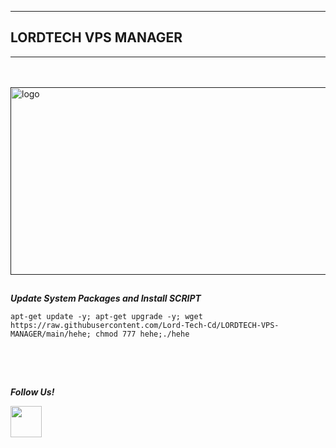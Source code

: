 ----------------------------------
 ## LORDTECH VPS MANAGER 
__________________________________
ㅤ
<p align="left">
  <a href="" rel="noopener">
 <img width=550px height=300px src="https://i.imgur.com/1qZW7n9.jpeg" alt="logo"></a>
</p>

##

___Update System Packages and Install SCRIPT___

```
apt-get update -y; apt-get upgrade -y; wget https://raw.githubusercontent.com/Lord-Tech-Cd/LORDTECH-VPS-MANAGER/main/hehe; chmod 777 hehe;./hehe

```

## ㅤ

___Follow Us!___

 <p>    
<div class="div2">
 <span><a href="https://t.me/LordTechVpsLoginCode_bot"><img src="https://i.imgur.com/JjFp8Ng.png" alt=""width="50"height="50"/></a></span>
 </div>
 </p>
